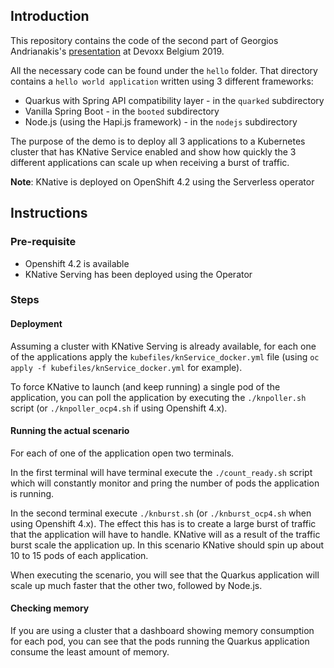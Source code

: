 ## Introduction

This repository contains the code of the second part of Georgios Andrianakis's [presentation](https://www.youtube.com/watch?v=9wJm8g83vqA&t=2678s) at Devoxx Belgium 2019.

All the necessary code can be found under the `hello` folder. That directory contains a `hello world application` written using 3 different frameworks: 
* Quarkus with Spring API compatibility layer - in the `quarked` subdirectory
* Vanilla Spring Boot  - in the `booted` subdirectory
* Node.js (using the Hapi.js framework) - in the `nodejs` subdirectory  

The purpose of the demo is to deploy all 3 applications to a Kubernetes cluster that has KNative Service enabled
and show how quickly the 3 different applications can scale up when receiving a burst of traffic.

**Note**: KNative is deployed on OpenShift 4.2 using the Serverless operator

## Instructions

### Pre-requisite

- Openshift 4.2 is available
- KNative Serving has been deployed using the Operator

### Steps

#### Deployment

Assuming a cluster with KNative Serving is already available, for each one of the applications apply the `kubefiles/knService_docker.yml` file (using `oc apply -f kubefiles/knService_docker.yml` for example).

To force KNative to launch (and keep running) a single pod of the application, you can poll the application by executing the `./knpoller.sh` script (or `./knpoller_ocp4.sh` if using Openshift 4.x).

#### Running the actual scenario

For each of one of the application open two terminals.

In the first terminal will have terminal execute the `./count_ready.sh` script which will constantly monitor and pring the number of pods the application is running.

In the second terminal execute `./knburst.sh` (or `./knburst_ocp4.sh` when using Openshift 4.x). The effect this has is to create a large burst of traffic that the application will have to handle.
KNative will as a result of the traffic burst scale the application up. In this scenario KNative should spin up about 10 to 15 pods of each application.

When executing the scenario, you will see that the Quarkus application will scale up much faster that the other two, followed by Node.js.


#### Checking memory

If you are using a cluster that a dashboard showing memory consumption for each pod, you can see that the pods running the Quarkus application consume the least amount of memory.


  
